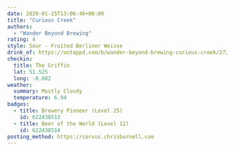 ```yaml
---
date: 2020-01-15T13:06:46+00:00
title: "Curious Creek"
authors:
  - "Wander Beyond Brewing"
rating: 4
style: Sour - Fruited Berliner Weisse
drink_of: https://untappd.com/b/wander-beyond-brewing-curious-creek/2720957
checkin:
  title: The Griffin
  lat: 51.525
  long: -0.082
weather:
  summary: Mostly Cloudy
  temperature: 6.94
badges:
  - title: Brewery Pioneer (Level 25)
    id: 622438513
  - title: Beer of the World (Level 12)
    id: 622438514
posting_method: https://corvus.chrisburnell.com
---
```

